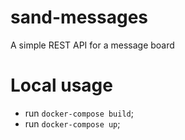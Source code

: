 # sand-messages
A simple REST API for a message board

# Local usage
- run `docker-compose build`;
- run `docker-compose up`;
